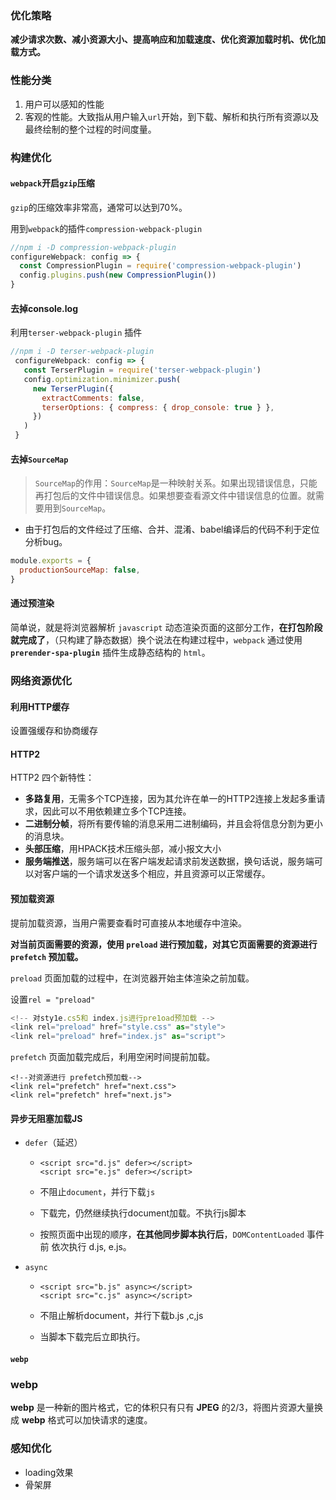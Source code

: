 ### 优化策略

**减少请求次数、减小资源大小、提高响应和加载速度、优化资源加载时机、优化加载方式。**



### 性能分类

1. 用户可以感知的性能
2. 客观的性能。大致指从用户输入`url`开始，到下载、解析和执行所有资源以及最终绘制的整个过程的时间度量。



### 构建优化

#### `webpack`开启`gzip`压缩

`gzip`的压缩效率非常高，通常可以达到70%。

用到`webpack`的插件`compression-webpack-plugin`

```js
//npm i -D compression-webpack-plugin
configureWebpack: config => {
  const CompressionPlugin = require('compression-webpack-plugin')
  config.plugins.push(new CompressionPlugin())
}

```



#### 去掉console.log

利用`terser-webpack-plugin` 插件

```js
//npm i -D terser-webpack-plugin 
 configureWebpack: config => {
   const TerserPlugin = require('terser-webpack-plugin')
   config.optimization.minimizer.push(
     new TerserPlugin({
       extractComments: false,
       terserOptions: { compress: { drop_console: true } },
     })
   )
 }

```



#### 去掉`SourceMap`

> `SourceMap`的作用：`SourceMap`是一种映射关系。如果出现错误信息，只能再打包后的文件中错误信息。如果想要查看源文件中错误信息的位置。就需要用到`SourceMap`。

* 由于打包后的文件经过了压缩、合并、混淆、babel编译后的代码不利于定位分析bug。

```js
module.exports = {
  productionSourceMap: false,
}
```



#### 通过预渲染

简单说，就是将浏览器解析 `javascript` 动态渲染页面的这部分工作，**在打包阶段就完成了**，（只构建了静态数据）换个说法在构建过程中，`webpack` 通过使用 **`prerender-spa-plugin`** 插件生成静态结构的 `html`。



### 网络资源优化

#### 利用HTTP缓存

设置强缓存和协商缓存

#### HTTP2

HTTP2 四个新特性：

- **多路复用**，无需多个TCP连接，因为其允许在单一的HTTP2连接上发起多重请求，因此可以不用依赖建立多个TCP连接。
- **二进制分帧**，将所有要传输的消息采用二进制编码，并且会将信息分割为更小的消息块。
- **头部压缩**，用HPACK技术压缩头部，减小报文大小
- **服务端推送**，服务端可以在客户端发起请求前发送数据，换句话说，服务端可以对客户端的一个请求发送多个相应，并且资源可以正常缓存。



#### 预加载资源

提前加载资源，当用户需要查看时可直接从本地缓存中渲染。

**对当前页面需要的资源，使用 `preload` 进行预加载，对其它页面需要的资源进行 `prefetch` 预加载。**

`preload` 页面加载的过程中，在浏览器开始主体渲染之前加载。

设置`rel = "preload"`

```js
<!-- 对sty1e.cs5和 index.js进行pre1oad预加载 -->
<link rel="preload" href="style.css" as="style">
<link rel="preload" href="index.js" as="script">
```





`prefetch` 页面加载完成后，利用空闲时间提前加载。

```
<!--对资源进行 prefetch预加载-->
<link rel="prefetch" href="next.css">
<link rel="prefetch" href="next.js">
```



#### 异步无阻塞加载JS

* `defer`（延迟）

  * ```
    <script src="d.js" defer></script>
    <script src="e.js" defer></script>
    ```

  * 不阻止`document`，并行下载`js`

  * 下载完，仍然继续执行document加载。不执行js脚本

  * 按照页面中出现的顺序，**在其他同步脚本执行后**，`DOMContentLoaded` 事件前 依次执行 d.js, e.js。

* `async`

  * ```
    <script src="b.js" async></script>
    <script src="c.js" async></script>
    ```

  * 不阻止解析document，并行下载b.js ,c,js

  * 当脚本下载完后立即执行。

#### `webp`

### webp

**webp** 是一种新的图片格式，它的体积只有只有 **JPEG** 的2/3，将图片资源大量换成 **webp** 格式可以加快请求的速度。



### 感知优化

* loading效果
* 骨架屏